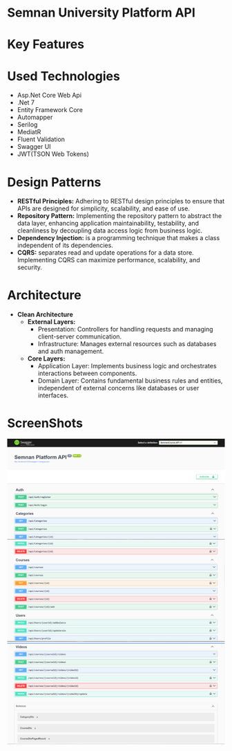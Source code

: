 # Semnan University Platform API


# Key Features


# Used Technologies
- Asp.Net Core Web Api
- .Net 7
- Entity Framework Core
- Automapper
- Serilog
- MediatR
- Fluent Validation
- Swagger UI
- JWT(TSON Web Tokens)

# Design Patterns
- **RESTful Principles:** Adhering to RESTful design principles to ensure that APIs are designed for simplicity, scalability, and ease of use.
- **Repository Pattern:** Implementing the repository pattern to abstract the data layer, enhancing application maintainability, testability, and cleanliness by decoupling data access logic from business logic.
- **Dependency Injection:** is a programming technique that makes a class independent of its dependencies.
- **CQRS:** separates read and update operations for a data store. Implementing CQRS  can maximize performance, scalability, and security.

# Architecture
- **Clean Architecture**
  - **External Layers:**
    - Presentation: Controllers for handling requests and managing client-server communication.
    - Infrastructure: Manages external resources such as databases and auth management.
  - **Core Layers:**
    - Application Layer: Implements business logic and orchestrates interactions between components.
    - Domain Layer: Contains fundamental business rules and entities, independent of external concerns like databases or user interfaces.

# ScreenShots
![Screenshot of a comment on a GitHub issue showing an image, added in the Markdown, of an Octocat smiling and raising a tentacle.](/src/SemnanCourse.API/wwwroot/ScreenShots/1.PNG)
![Screenshot of a comment on a GitHub issue showing an image, added in the Markdown, of an Octocat smiling and raising a tentacle.](/src/SemnanCourse.API/wwwroot/ScreenShots/2.PNG)
![Screenshot of a comment on a GitHub issue showing an image, added in the Markdown, of an Octocat smiling and raising a tentacle.](/src/SemnanCourse.API/wwwroot/ScreenShots/3.PNG)
